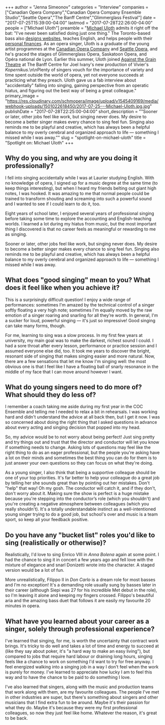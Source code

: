 +++
author = "Jenna Simeonov"
categories = "Interview"
companies = ["Canadian Opera Company","Canadian Opera Company Ensemble Studio","Seattle Opera","The Banff Centre","Glimmerglass Festival"]
date = "2017-07-25T15:39:00-04:00"
lastmod = "2017-07-28T22:26:00-04:00"
people = ["Michael Uloth"]
preamble = "[Michael Uloth](/scene/people/michael-uloth/) admits it right off the bat: \"I've never been satisfied doing just one thing.\" The Toronto-based bass also [designs websites](http://www.michaeluloth.com/web-design/), teaches English, and helps people with their [personal finances](http://www.michaeluloth.com/tax-quote/). As an opera singer, Uloth is a graduate of the young artist programmes at the [Canadian Opera Company](/scene/companies/canadian-opera-company/) and [Seattle Opera](/scene/companies/seattle-opera/), and he's graced the stages of Glimmerglass Opera, Saskatoon Opera, and Opéra national de Lyon. Earlier this summer, Uloth joined [Against the Grain Theatre](/scene/companies/against-the-grain-theatre/) at The Banff Centre for Joel Ivany's new production of Vivier's *Kopernikus*.\n\nPlenty of singers vouch for the importance of variety and time spent outside the world of opera, yet not everyone succeeds at practicing what they preach. Uloth gave us a fab interview about \"accidentally\" falling into singing, gaining perspective from an operatic hiatus, and figuring out the best way of being a great colleague."
primary_image = "https://res.cloudinary.com/schmopera/image/upload/v1545409169/media/webhook-uploads/1501022618450/2017-07-25---Michael-Uloth.jpg.jpg"
publishDate = "2017-07-28T22:25:00-04:00"
short_description = "&quot;Sooner or later, other jobs feel like work, but singing never does. My desire to become a better singer makes every chance to sing feel fun. Singing also reminds me to be playful and creative, which has always been a helpful balance to my overly cerebral and organized approach to life — something I missed while I was away.&quot;"
slug = "spotlight-on-michael-uloth"
title = "Spotlight on: Michael Uloth"
+++

## Why do you sing, and why are you doing it professionally?

I fell into singing accidentally while I was at Laurier studying English. With no knowledge of opera, I signed up for a music degree at the same time (to keep things interesting), but when I heard my friends belting out giant high notes, I was hooked. It was amazing to me that normal people could be trained to transform shouting and screaming into such a powerful sound and I wanted to see if I could learn to do it, too.

Eight years of school later, I enjoyed several years of professional singing before taking some time to explore the accounting and English-teaching worlds. I learned a lot during my hiatus from music, but the most important thing I discovered is that no career feels as meaningful or rewarding to me as singing. 

Sooner or later, other jobs feel like work, but singing never does. My desire to become a better singer makes every chance to sing feel fun. Singing also reminds me to be playful and creative, which has always been a helpful balance to my overly cerebral and organized approach to life — something I missed while I was away.

## What does "good singing" mean to you? What does it feel like when you achieve it?

This is a surprisingly difficult question! I enjoy a wide range of performances: sometimes I'm amazed by the technical control of a singer softly floating a very high note; sometimes I'm equally moved by the raw emotion of a singer roaring and snarling for all they’re worth. In general, I'm a sucker for loud, powerful singing — it's just so impressive! Good singing can take many forms, though.

For me, learning to sing was a slow process. In my first few years at university, my main goal was to make the darkest, richest sound I could. I had a sore throat after every lesson, performance or practice session and I assumed everyone else did, too. It took me years to discover the bright, resonant side of singing that makes singing easier and more natural. Now, there are a few sensations that let me know I'm singing well: the most obvious one is that I feel like I have a floating ball of snarly resonance in the middle of my face that I can move around however I want.

## What do young singers need to do more of? What should they do less of?

I remember a coach taking me aside during my first year in the COC Ensemble and telling me I needed to relax a bit in rehearsals. I was working hard and didn't understand the advice at all back then, but I get it now. I was so concerned about doing the right thing that I asked questions in advance about every acting and singing decision that popped into my head. 

So, my advice would be to not worry about being perfect! Just sing pretty and try things out and trust that the director and conductor will let you know if something needs to change. Asking lots of questions may feel like the right thing to do as an eager professional, but the people you're asking have a lot on their minds and sometimes the best thing you can do for them is to just answer your own questions so they can focus on what they're doing. 

As a young singer, I also think that being a supportive colleague should be one of your top priorities. It's far better to help your colleague do a great job by telling her she sounds great than by pointing out her mistakes. Don't "help" that way! Oh my gosh. The conductor will catch it, and if they don't, don't worry about it. Making sure the show is perfect is a huge mistake because you're stepping into the conductor’s role (which you shouldn't) and you're creating a negative atmosphere between colleagues (which you really shouldn't). It's a totally understandable instinct as a well-intentioned young singer trying to do a good job, but school's over and music is a team sport, so keep all your feedback positive. 

## Do you have any "bucket list" roles you'd like to sing (realistically or otherwise)?

Realistically, I'd love to sing Enrico VIII in *Anna Bolena* again at some point. I had the chance to sing it in concert a few years ago and fell love with the mixture of elegance and snarl Donizetti wrote into the character. A staged version would be a lot of fun. 

More unrealistically, Filippo II in *Don Carlo* is a dream role for most basses and I'm no exception! It's a demanding role usually sung by basses later in their career (although Siepi was 27 for his incredible Met debut in the role), so I'm leaving it alone and keeping my fingers crossed. Filippo's beautiful aria and the amazing bass duet that follows it are easily my favourite 20 minutes in opera.

## What have you learned about your career as a singer, solely through professional experience?

I've learned that singing, for me, is worth the uncertainty that contract work brings. It's tricky to do well and takes a lot of time and energy to succeed at (like they say about poker, it's "a hard way to make an easy living"), but compared to jobs that require hard labour or draining long hours, singing feels like a chance to work on something I'd want to try for free anyway. I feel energized walking into a singing job in a way I don't feel when the work is purely for money. I've learned to appreciate how lucky I am to feel this way and to have the chance to be paid to do something I love.

I've also learned that singers, along with the music and production teams that work along with them, are my favourite colleagues. The people I've met in other industries are super, but there's something about singers and other musicians that I find extra fun to be around. Maybe it's their passion for what they do. Maybe it's because they were my first professional colleagues, so now they just feel like home. Whatever the reason, it's great to be back.
